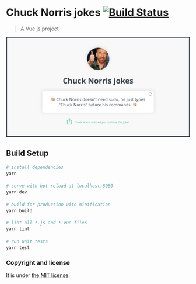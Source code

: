 # Chuck Norris jokes [![Build Status](https://travis-ci.org/nandomoreirame/chucknorris.jokes.svg?branch=master)](https://travis-ci.org/nandomoreirame/chucknorris.jokes)

> A Vue.js project

![Chuck Norris jokes - A Vue.js project](/dist/ChuckNorris.jokes.png)

## Build Setup

``` bash
# install dependencies
yarn

# serve with hot reload at localhost:8080
yarn dev

# build for production with minification
yarn build

# lint all *.js and *.vue files
yarn lint

# run unit tests
yarn test
```

### Copyright and license

It is under [the MIT license](/LICENSE).
